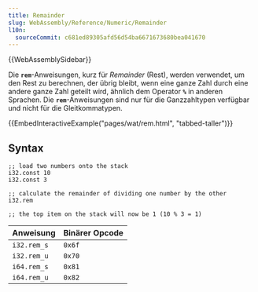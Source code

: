 ```yaml
---
title: Remainder
slug: WebAssembly/Reference/Numeric/Remainder
l10n:
  sourceCommit: c681ed89305afd56d54ba6671673680bea041670
---
```


{{WebAssemblySidebar}}

Die **`rem`**-Anweisungen, kurz für _Remainder_ (Rest), werden verwendet, um den Rest zu berechnen, der übrig bleibt, wenn eine ganze Zahl durch eine andere ganze Zahl geteilt wird, ähnlich dem Operator **`%`** in anderen Sprachen. Die **`rem`**-Anweisungen sind nur für die Ganzzahltypen verfügbar und nicht für die Gleitkommatypen.

{{EmbedInteractiveExample("pages/wat/rem.html", "tabbed-taller")}}

## Syntax

```wasm
;; load two numbers onto the stack
i32.const 10
i32.const 3

;; calculate the remainder of dividing one number by the other
i32.rem

;; the top item on the stack will now be 1 (10 % 3 = 1)
```

| Anweisung   | Binärer Opcode |
| ----------- | -------------- |
| `i32.rem_s` | `0x6f`         |
| `i32.rem_u` | `0x70`         |
| `i64.rem_s` | `0x81`         |
| `i64.rem_u` | `0x82`         |
